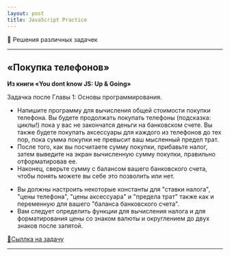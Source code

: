```yaml
---
layout: post
title: JavaScript Practice
---
```


:pencil: Решения различных задачек

---

  <h2 class="post__small-heading">«Покупка телефонов»</h2>

  <b>Из книги «You dont know JS: Up & Going»</b>

  Задачка после Главы 1: Основы программирования.

  * Напишите программу для вычисления общей стоимости покупки телефона. Вы будете продолжать покупать телефоны (подсказка: циклы!) пока у вас не закончатся деньги на банковском счете. Вы также будете покупать аксессуары для каждого из телефонов до тех пор, пока сумма покупки не превысит ваш мысленный предел трат.
  * После того, как вы посчитаете сумму покупки, прибавьте налог, затем выведите на экран вычисленную сумму покупки, правильно отформатировав ее.
  * Наконец, сверьте сумму с балансом вашего банковского счета, чтобы понять можете вы себе это позволить или нет.

  - Вы должны настроить некоторые константы для "ставки налога", "цены телефона", "цены аксессуара" и "предела трат" также как и переменную для вашего "баланса банковского счета".
  - Вам следует определить функции для вычисления налога и для форматирования цены со знаком валюты и округлением до двух знаков после запятой.

  [:link:Сыллка на задачу](https://github.com/azat-io/you-dont-know-js-ru/blob/master/up%20%26%20going/ch1.md#Практика)

  <script async src="//jsfiddle.net/ekaterinasava/538551dq/embed/js,result/"></script>

---
